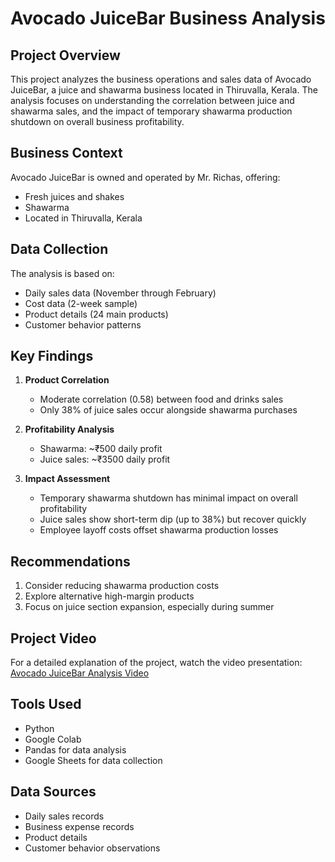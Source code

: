 # Avocado JuiceBar Business Analysis

## Project Overview
This project analyzes the business operations and sales data of Avocado JuiceBar, a juice and shawarma business located in Thiruvalla, Kerala. The analysis focuses on understanding the correlation between juice and shawarma sales, and the impact of temporary shawarma production shutdown on overall business profitability.

## Business Context
Avocado JuiceBar is owned and operated by Mr. Richas, offering:
- Fresh juices and shakes
- Shawarma
- Located in Thiruvalla, Kerala

## Data Collection
The analysis is based on:
- Daily sales data (November through February)
- Cost data (2-week sample)
- Product details (24 main products)
- Customer behavior patterns

## Key Findings
1. **Product Correlation**
   - Moderate correlation (0.58) between food and drinks sales
   - Only 38% of juice sales occur alongside shawarma purchases

2. **Profitability Analysis**
   - Shawarma: ~₹500 daily profit
   - Juice sales: ~₹3500 daily profit

3. **Impact Assessment**
   - Temporary shawarma shutdown has minimal impact on overall profitability
   - Juice sales show short-term dip (up to 38%) but recover quickly
   - Employee layoff costs offset shawarma production losses

## Recommendations
1. Consider reducing shawarma production costs
2. Explore alternative high-margin products
3. Focus on juice section expansion, especially during summer

## Project Video
For a detailed explanation of the project, watch the video presentation:
[Avocado JuiceBar Analysis Video](https://www.youtube.com/watch?v=u5RuEhBsXKg)

## Tools Used
- Python
- Google Colab
- Pandas for data analysis
- Google Sheets for data collection

## Data Sources
- Daily sales records
- Business expense records
- Product details
- Customer behavior observations
